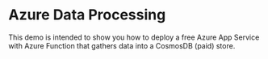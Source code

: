 # Azure Data Processing

This demo is intended to show you how to deploy a free Azure App Service with Azure Function that gathers data into a CosmosDB (paid) store.
